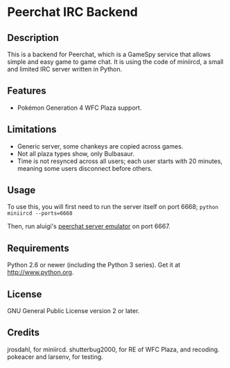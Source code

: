 Peerchat IRC Backend
============================================================

Description
-----------

This is a backend for Peerchat, which is a GameSpy service that allows simple and easy game to game chat. It is using the code of miniircd, a small and limited IRC server written in Python.

Features
--------
* Pokémon Generation 4 WFC Plaza support.

Limitations
-----------

* Generic server, some chankeys are copied across games.
* Not all plaza types show, only Bulbasaur.
* Time is not resynced across all users; each user starts with 20 minutes, meaning some users disconnect before others.

Usage
-----

To use this, you will first need to run the server itself on port 6668; `python miniircd --ports=6668`

Then, run aluigi's [peerchat server emulator](http://aluigi.altervista.org/papers.htm#peerchat) on port 6667.

Requirements
------------

Python 2.6 or newer (including the Python 3 series). Get it at
http://www.python.org.

License
-------

GNU General Public License version 2 or later.

Credits
-------
jrosdahl, for miniircd.
shutterbug2000, for RE of WFC Plaza, and recoding.
pokeacer and larsenv, for testing.
